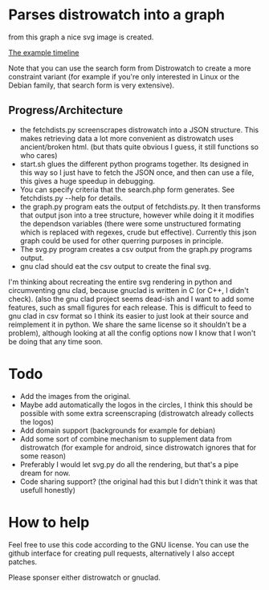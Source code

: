 # Parses distrowatch into a graph

from this graph a nice svg image is created.

[The example timeline](https://commons.wikimedia.org/wiki/File:Linux_landscape_2016_II_(and_bsd%27s).png)

Note that you can use the search form from Distrowatch to create a more constraint
variant (for example if you're only interested in Linux or the Debian family,
that search form is very extensive).

## Progress/Architecture
* the fetchdists.py screenscrapes distrowatch into a JSON structure.
	This makes retrieving data a lot more convenient as distrowatch uses
	ancient/broken html. (but thats quite obvious I guess, it still functions
	so who cares)
* start.sh glues the different python programs together. Its designed in 
this way so I just have to fetch the JSON once, and then can use a file,
this gives a huge speedup in debugging.
* You can specify criteria that the search.php form generates. See
fetchdists.py --help for details.
* the graph.py program eats the output of fetchdists.py. It then transforms that
output json into a tree structure, however while doing it it modifies the 
dependson variables (there were some unstructured formating which is
replaced with regexes, crude but effective). Currently this json graph could
be used for other querring purposes in principle.
* The svg.py program creates a csv output from the graph.py programs output.
* gnu clad should eat the csv output to create the final svg.

I'm thinking about recreating the entire svg rendering in python and circumventing
gnu clad, because gnuclad is written in C (or C++, I didn't check).
(also the gnu clad project seems dead-ish and I want to add some features, such
as small figures for each release. This is difficult to feed to gnu clad in
csv format so I think its easier to just look at their source and reimplement
it in python. We share the same license so it shouldn't be a problem), although
looking at all the config options now I know that I won't be doing that any
time soon.

# Todo
* Add the images from the original.
* Maybe add automatically the logos in the circles, I think this should be
possible with some extra screenscraping (distrowatch already collects the logos)
* Add domain support (backgrounds for example for debian)
* Add some sort of combine mechanism to supplement data from distrowatch (for example
for android, since distrowatch ignores that for some reason)
* Preferably I would let svg.py do all the rendering, but that's a pipe dream for now.
* Code sharing support? (the original had this but I didn't think it was that
usefull honestly)

# How to help
Feel free to use this code according to the GNU license.
You can use the github interface for creating pull requests,
alternatively I also accept patches.

Please sponser either distrowatch or gnuclad.
